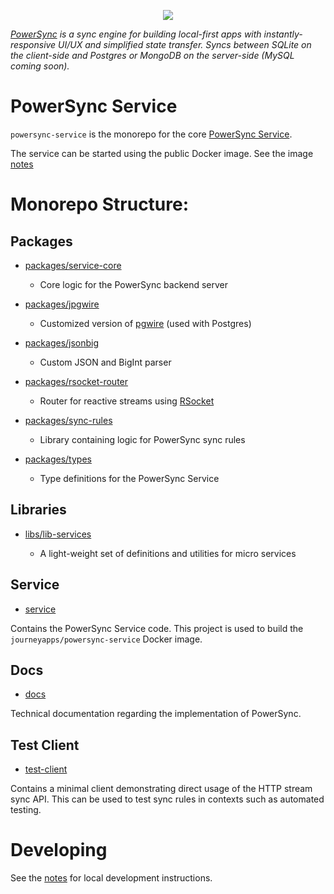 <p align="center">
  <a href="https://www.powersync.com" target="_blank"><img src="https://github.com/powersync-ja/.github/assets/7372448/d2538c43-c1a0-4c47-9a76-41462dba484f"/></a>
</p>

*[PowerSync](https://www.powersync.com) is a sync engine for building local-first apps with instantly-responsive UI/UX and simplified state transfer. Syncs between SQLite on the client-side and Postgres or MongoDB on the server-side (MySQL coming soon).*

# PowerSync Service

`powersync-service` is the monorepo for the core [PowerSync Service](https://docs.powersync.com/architecture/powersync-service).

The service can be started using the public Docker image. See the image [notes](./service/README.md)

# Monorepo Structure:

## Packages

- [packages/service-core](./packages/service-core/README.md)

  - Core logic for the PowerSync backend server

- [packages/jpgwire](./packages/jpgwire/README.md)

  - Customized version of [pgwire](https://www.npmjs.com/package/pgwire?activeTab=dependencies) (used with Postgres)

- [packages/jsonbig](./packages/jsonbig/README.md)

  - Custom JSON and BigInt parser

- [packages/rsocket-router](./packages/rsocket-router/README.md)

  - Router for reactive streams using [RSocket](https://rsocket.io/)

- [packages/sync-rules](./packages/sync-rules/README.md)

  - Library containing logic for PowerSync sync rules

- [packages/types](./packages/types/)
  - Type definitions for the PowerSync Service

## Libraries

- [libs/lib-services](./libs/lib-services/README.md)

  - A light-weight set of definitions and utilities for micro services

## Service

- [service](./service/README.md)

Contains the PowerSync Service code. This project is used to build the `journeyapps/powersync-service` Docker image.

## Docs

- [docs](./docs/README.md)

Technical documentation regarding the implementation of PowerSync.

## Test Client

- [test-client](./test-client/README.md)

Contains a minimal client demonstrating direct usage of the HTTP stream sync API. This can be used to test sync rules in contexts such as automated testing.

# Developing

See the [notes](./DEVELOP.md) for local development instructions.
